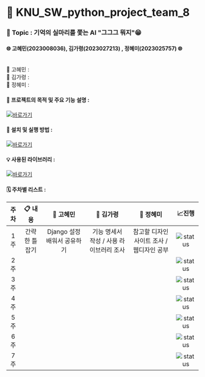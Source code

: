 # 📢 KNU_SW_python_project_team_8 

### **🌸 Topic : 기억의 실마리를 쫓는 AI "그그그 뭐지"😁**  <br>
#### 🌐 고혜민(2023008036), 김가령(2023027213) , 정혜미(2023025757) 🌐<br><br>
👾 고혜민 : <br>
👾 김가령 : <br>
👾 정혜미 : <br>

#### 📌 프로젝트의 목적 및 주요 기능 설명 :
[![바로가기](https://img.shields.io/badge/%20바로가기-28a745)](./explanation/README.md)
#### 🚀 설치 및 실행 방법 :
[![바로가기](https://img.shields.io/badge/%20바로가기-28a745)](./Installation&Execution/README.md)

#### 💡 사용된 라이브러리 :
[![바로가기](https://img.shields.io/badge/%20바로가기-28a745)](./UsedLibraries/README.md) 
#### 🗓️ 주차별 리스트 :
   
| 주차                           | 📋 내용                | 👩 고혜민             | 👩 김가령            | 👩 정혜미              | 📈진행     |
| :---------------------------: | :---------------------: | :-----------------:  | :---------------:  | :---------------------: | :---------: |
| 1주     | 간략한 틀잡기         | Django 설정 배워서 공유하기                | 기능 명세서 작성 / 사용 라이브러리 조사     | 참고할 디자인 사이트 조사 / 웹디자인 공부  |![status](https://img.shields.io/badge/Not%20started-112051) |
| 2주 |   |  |  |   |![status](https://img.shields.io/badge/Not%20started-112051) |
| 3주 |   |  |  |   |![status](https://img.shields.io/badge/Not%20started-112051) |
| 4주 |   |  |  |   |![status](https://img.shields.io/badge/Not%20started-112051) |
| 5주 |   |  |  |   |![status](https://img.shields.io/badge/Not%20started-112051) |
| 6주 |   |  |  |   |![status](https://img.shields.io/badge/Not%20started-112051) |
| 7주 |   |  |  |   |![status](https://img.shields.io/badge/Not%20started-112051) |

